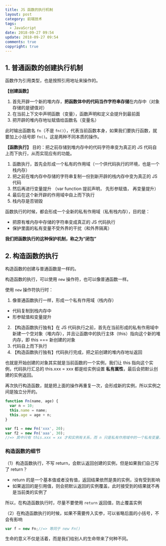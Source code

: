 ```yaml
---
title: JS 函数的执行机制
layout: post
category: 前端技术
tags:
  - JavaScript
date: 2018-09-27 09:54
update: 2018-09-27 09:54
comments: true
copyright: true
---
```


## 1. 普通函数的创建执行机制
函数作为引用类型，也是按照引用地址来操作的。

**【创建函数】**
1. 首先开辟一个新的堆内存，**把函数体中的代码当作字符串存储**在内存中（对象存储的是键值对）
2. 在当前上下文中声明函数（变量），函数声明和定义会提升到最前面
3. 把开辟的堆内存地址赋值给函数名（变量名）

<!-- more -->

此时输出函数名 `fn`（不是 `fn()`），代表当前函数本身，如果我们要执行函数，就要加上小括号即 `fn()`。这是两种不同本质的操作。

**【函数执行】**
目的：把之前存储到堆内存中的代码字符串变为真正的 JS 代码自上而下执行，从而实现应有的功能。
1. 函数执行，首先会形成一个私有的作用域（一个供代码执行的环境，也是一个栈内存）
2. 把之前在堆内存中存储的字符串复制一份到新开辟的栈内存中变为真正的 JS 代码
3. 然后再进行变量提升 （var function 提前声明， 先形参赋值， 再变量提升）
4. 最后在这个新开辟的作用域中自上而下执行
5. 栈内存是否销毁

函数执行的时候，都会形成一个全新的私有作用域（私有栈内存），目的是：
- 把原有堆内存中存储的字符串变成真正的 JS 代码执行
- 保护里面的私有变量不受外界的干扰（和外界隔离）

**我们把函数执行的这种保护机制，称之为“闭包”**

## 2. 构造函数的执行
构造函数的创建与普通函数是一样的。

构造函数的执行，可以使用 `new` 操作符，也可以像普通函数一样。

使用 `new` 操作符执行时：
1. 像普通函数执行一样，形成一个私有作用域（栈内存）
  - 代码复制到栈内存中
  - 形参赋值和变量提升
2. 【构造函数执行独有】在 JS 代码执行之前，首先在当前形成的私有作用域中新建一个空对象（堆内存），并且让函数中的执行主体（this）指向这个新的堆内存，即 this === 新创建的对象
3. 代码自上而下执行
4. 【构造函数执行独有】代码执行完成，把之前创建的堆内存地址返回

也就是开始创建的对象其实就是当前函数的一个实例，我们让 this 指向这个实例，代码执行汇总的 this.xxx = xxx 都是给实例设置 **私有属性**，最后会把默认创建的实例返回。

再次执行构造函数，就是把上面的操作再重复一次，会形成新的实例，所以实例之间是独立分开的。

``` javascript
function Fn(name, age) {
  var n = 10;
  this.name = name;
  this.age = age + n;
}

var f1 = new Fn('xxx', 20);
var f2 = new Fn('aaa', 30);
//=> 其中只有 this.xxx = xx 才和实例有关系，而 n 只是私有作用域中的一个私有变量，不直接影响实例。
```

### 构造函数的细节
（1）构造函数执行，不写 return，会默认返回创建的实例，但是如果我们自己写了 return？
- return 的是一个基本值或者没有值，返回结果依然是类的实例，没有受到影响
- 如果返回的是引用值，则会把默认返回的实例覆盖，此时接受到的结果就不再是当前类的实例了

所以，在构造函数执行时，尽量不要使用 `return` 返回值，防止覆盖实例

（2）在构造函数执行的时候，如果不需要传入实参，可以省略后面的小括号，不会有影响

``` javascript
var f = new Fn;//=> 等同于 new Fn()
```

<common-Quote>生命的意义不仅是活着，而是我们给别人的生命带来了何种不同。</common-Quote>
